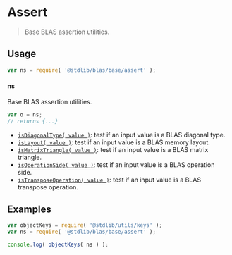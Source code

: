 <!--

@license Apache-2.0

Copyright (c) 2024 The Stdlib Authors.

Licensed under the Apache License, Version 2.0 (the "License");
you may not use this file except in compliance with the License.
You may obtain a copy of the License at

   http://www.apache.org/licenses/LICENSE-2.0

Unless required by applicable law or agreed to in writing, software
distributed under the License is distributed on an "AS IS" BASIS,
WITHOUT WARRANTIES OR CONDITIONS OF ANY KIND, either express or implied.
See the License for the specific language governing permissions and
limitations under the License.

-->

# Assert

> Base BLAS assertion utilities.

<section class="usage">

## Usage

```javascript
var ns = require( '@stdlib/blas/base/assert' );
```

#### ns

Base BLAS assertion utilities.

```javascript
var o = ns;
// returns {...}
```

<!-- <toc pattern="*"> -->

<div class="namespace-toc">

-   <span class="signature">[`isDiagonalType( value )`][@stdlib/blas/base/assert/is-diagonal-type]</span><span class="delimiter">: </span><span class="description">test if an input value is a BLAS diagonal type.</span>
-   <span class="signature">[`isLayout( value )`][@stdlib/blas/base/assert/is-layout]</span><span class="delimiter">: </span><span class="description">test if an input value is a BLAS memory layout.</span>
-   <span class="signature">[`isMatrixTriangle( value )`][@stdlib/blas/base/assert/is-matrix-triangle]</span><span class="delimiter">: </span><span class="description">test if an input value is a BLAS matrix triangle.</span>
-   <span class="signature">[`isOperationSide( value )`][@stdlib/blas/base/assert/is-operation-side]</span><span class="delimiter">: </span><span class="description">test if an input value is a BLAS operation side.</span>
-   <span class="signature">[`isTransposeOperation( value )`][@stdlib/blas/base/assert/is-transpose-operation]</span><span class="delimiter">: </span><span class="description">test if an input value is a BLAS transpose operation.</span>

</div>

<!-- </toc> -->

</section>

<!-- /.usage -->

<section class="examples">

## Examples

<!-- TODO: better examples -->

<!-- eslint no-undef: "error" -->

```javascript
var objectKeys = require( '@stdlib/utils/keys' );
var ns = require( '@stdlib/blas/base/assert' );

console.log( objectKeys( ns ) );
```

</section>

<!-- /.examples -->

<!-- Section for related `stdlib` packages. Do not manually edit this section, as it is automatically populated. -->

<section class="related">

</section>

<!-- /.related -->

<!-- Section for all links. Make sure to keep an empty line after the `section` element and another before the `/section` close. -->

<section class="links">

<!-- <toc-links> -->

[@stdlib/blas/base/assert/is-diagonal-type]: https://github.com/stdlib-js/blas/tree/main/base/assert/is-diagonal-type

[@stdlib/blas/base/assert/is-layout]: https://github.com/stdlib-js/blas/tree/main/base/assert/is-layout

[@stdlib/blas/base/assert/is-matrix-triangle]: https://github.com/stdlib-js/blas/tree/main/base/assert/is-matrix-triangle

[@stdlib/blas/base/assert/is-operation-side]: https://github.com/stdlib-js/blas/tree/main/base/assert/is-operation-side

[@stdlib/blas/base/assert/is-transpose-operation]: https://github.com/stdlib-js/blas/tree/main/base/assert/is-transpose-operation

<!-- </toc-links> -->

</section>

<!-- /.links -->
